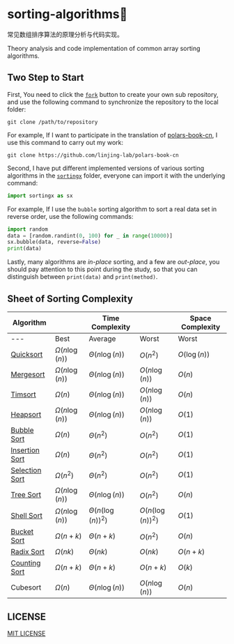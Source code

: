 # sorting-algorithms🎢

常见数组排序算法的原理分析与代码实现。

Theory analysis and code implementation of common array sorting algorithms.

## Two Step to Start

First, You need to click the [`fork`](https://github.com/linjing-lab/sorting-algorithms/fork) button to create your own sub repository, and use the following command to synchronize the repository to the local folder:

```git
git clone /path/to/repository 
```

For example, If I want to participate in the translation of [polars-book-cn](https://github.com/pola-rs/polars-book-cn), I use this command to carry out my work:

```git
git clone https://github.com/linjing-lab/polars-book-cn
```

Second, I have put different implemented versions of various sorting algorithms in the [`sortingx`](./sortingx/) folder, everyone can import it with the underlying command:

```python
import sortingx as sx
```

For example, If I use the `bubble` sorting algorithm to sort a real data set in reverse order, use the following commands:

```python
import random 
data = [random.randint(0, 100) for _ in range(10000)]
sx.bubble(data, reverse=False)
print(data)
```

Lastly, many algorithms are *in-place* sorting, and a few are *out-place*, you should pay attention to this point during the study, so that you can distinguish between `print(data)` and `print(method)`.

## Sheet of Sorting Complexity

<div align="center">

|Algorithm||Time Complexity||Space Complexity|
|--|--|--|--|--|
|---|Best|Average|Worst|Worst|
|[Quicksort](./docs/Quicksort.md)|$\Omega(n \log(n))$|$\Theta(n \log(n))$|$O(n^2)$|$O(\log(n))$|
|[Mergesort](./docs/Mergesort.md)|$\Omega(n \log(n))$|$\Theta(n \log(n))$|$O(n \log(n))$|$O(n)$|
|[Timsort](./docs/Timsort.md)|$\Omega(n)$|$\Theta(n \log(n))$|$O(n \log(n))$|$O(n)$|
|[Heapsort](./docs/Heapsort.md)|$\Omega(n \log(n))$|$\Theta(n \log(n))$|$O(n \log(n))$|$O(1)$|
|[Bubble Sort](./docs/Bubblesort.md)|$\Omega(n)$|$\Theta(n^2)$|$O(n^2)$|$O(1)$|
|[Insertion Sort](./docs/Insertionsort.md)|$\Omega(n)$|$\Theta(n^2)$|$O(n^2)$|$O(1)$|
|[Selection Sort](./docs/Selectionsort.md)|$\Omega(n^2)$|$\Theta(n^2)$|$O(n^2)$|$O(1)$|
|[Tree Sort](./docs/Treesort.md)|$\Omega(n \log(n))$|$\Theta(n \log(n))$|$O(n^2)$|$O(n)$|
|[Shell Sort](./docs/Shellsort.md)|$\Omega(n \log (n))$|$\Theta(n(\log (n))^2)$|$O(n(\log (n))^2)$|$O(1)$|
|[Bucket Sort](./docs/Bucketsort.md)|$\Omega(n + k)$|$\Theta(n + k)$|$O(n^2)$|$O(n)$|
|[Radix Sort](./docs/Radixsort.md)|$\Omega(nk)$|$\Theta(nk)$|$O(nk)$|$O(n+k)$|
|[Counting Sort](./docs/Countingsort.md)|$\Omega(n + k)$|$\Theta(n + k)$|$O(n + k)$|$O(k)$|
|Cubesort|$\Omega(n)$|$\Theta(n \log(n))$|$O(n \log(n))$|$O(n)$|

</div>

## LICENSE

[MIT LICENSE](./LICENSE)